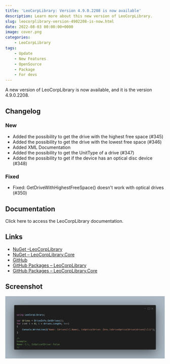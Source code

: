 ```yaml
---
title: 'LeoCorpLibrary: Version 4.9.0.2208 is now available'
description: Learn more about this new version of LeoCorpLibrary.
slug: leocorplibrary-version-4902208-is-now.html
date: 2022-08-03 00:00:00+0000
image: cover.png
categories:
    - LeoCorpLibrary
tags:
    - Update
    - New Features
    - OpenSource
    - Package
    - For devs
---
```


A new version of LeoCorpLibrary is now available, and it is the version 4.9.0.2208.

## Changelog
### New
- Added the possibility to get the drive with the highest free space (#345)
- Added the possibility to get the drive with the lowest free space (#346)
- Added XML Documentation
- Added the possibility to get the UnitType of a drive (#347)
- Added the possibility to get if the device has an optical disc device (#348)
### Fixed
- Fixed: GetDriveWithHighestFreeSpace() doesn't work with optical drives (#350)

## Documentation

Click here to access the LeoCorpLibrary documentation.

## Links

- [NuGet –LeoCorpLibrary](https://www.nuget.org/packages/LeoCorpLibrary)
- [NuGet – LeoCorpLibrary.Core](https://www.nuget.org/packages/LeoCorpLibrary.Core)
- [GitHub](https://github.com/Leo-Corporation/LeoCorpLibrary)
- [GitHub Packages – LeoCorpLibrary](https://github.com/Leo-Corporation/LeoCorpLibrary/packages/345951?version=4.9.0.2208)
- [GitHub Packages – LeoCorpLibrary.Core](https://github.com/Leo-Corporation/LeoCorpLibrary/packages/530093?version=4.9.0.2208)

## Screenshot

![A C# code sample using LeoCorpLibrary.](cover.png)